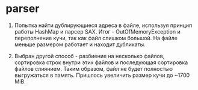 # parser

1. Попытка найти дублирующиеся адреса в файле, используя принцип работы HashMap и парсер SAX.
Итог - OutOfMemoryException и переполнение кучи, так как файл слишком большой. На файле меньше размером работает и находит дубликаты.

2. Выбран другой способ - разбиение на несколько файлов, сортировка строк внутри этих файлов и последующая сортировка файлов слиянием. 
Таким образом, файл не будет полностью выгружаться в память.
Пришлось увеличить размер кучи до ~1700 MiB. 
